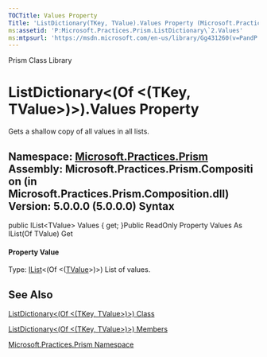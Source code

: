```yaml
---
TOCTitle: Values Property
Title: 'ListDictionary(TKey, TValue).Values Property (Microsoft.Practices.Prism)'
ms:assetid: 'P:Microsoft.Practices.Prism.ListDictionary\`2.Values'
ms:mtpsurl: 'https://msdn.microsoft.com/en-us/library/Gg431260(v=PandP.50)'
---
```


Prism Class Library

ListDictionary&lt;(Of &lt;(TKey, TValue&gt;)&gt;).Values Property
=====================================================================

Gets a shallow copy of all values in all lists.

**Namespace:** [Microsoft.Practices.Prism](https://msdn.microsoft.com/n:microsoft.practices.prism)
**Assembly:** Microsoft.Practices.Prism.Composition (in Microsoft.Practices.Prism.Composition.dll) Version: 5.0.0.0 (5.0.0.0)
Syntax
------

<span id="syntaxToggle"></span>public IList&lt;TValue&gt; Values { get; }Public ReadOnly Property Values As IList(Of TValue) Get
#### Property Value

Type: [IList](http://msdn2.microsoft.com/en-us/library/5y536ey6)&lt;(Of &lt;([TValue](https://msdn.microsoft.com/t:microsoft.practices.prism.listdictionary%602)&gt;)&gt;)
List of values.

See Also
--------

<span id="seeAlsoToggle"></span>
[ListDictionary&lt;(Of &lt;(TKey, TValue&gt;)&gt;) Class](https://msdn.microsoft.com/t:microsoft.practices.prism.listdictionary%602)

[ListDictionary&lt;(Of &lt;(TKey, TValue&gt;)&gt;) Members](https://msdn.microsoft.com/allmembers.t:microsoft.practices.prism.listdictionary%602)

[Microsoft.Practices.Prism Namespace](https://msdn.microsoft.com/n:microsoft.practices.prism)
